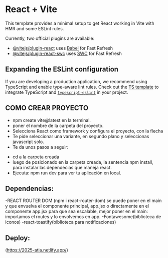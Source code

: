 # React + Vite

This template provides a minimal setup to get React working in Vite with HMR and some ESLint rules.

Currently, two official plugins are available:

- [@vitejs/plugin-react](https://github.com/vitejs/vite-plugin-react/blob/main/packages/plugin-react/README.md) uses [Babel](https://babeljs.io/) for Fast Refresh
- [@vitejs/plugin-react-swc](https://github.com/vitejs/vite-plugin-react-swc) uses [SWC](https://swc.rs/) for Fast Refresh

## Expanding the ESLint configuration

If you are developing a production application, we recommend using TypeScript and enable type-aware lint rules. Check out the [TS template](https://github.com/vitejs/vite/tree/main/packages/create-vite/template-react-ts) to integrate TypeScript and [`typescript-eslint`](https://typescript-eslint.io) in your project.

## COMO CREAR PROYECTO

- npm create vite@latest en la terminal.
- poner el nombre de la carpeta del proyecto.
- Selecciona React como framework y configura el proyecto, con la flecha
- Te pide seleccionar una variante, en segundo plano y seleccionas javascript solo.
- Te da unos pasos a seguir:
* cd a la carpeta creada
* luego de posicionado en la carpeta creada, la sentencia npm install, para instalar las dependecias que maneja react.
* Ejecuta: npm run dev para ver tu aplicación en local.


## Dependencias:
-REACT ROUTER DOM (npm i react-router-dom)
se puede poner en el main y que envuelva el componente principal, app.jsx
o directamente en el componente app.jsx
para que sea escalable, mejor poner en el main:
importamos el routes y lo envolvemos en app.
-Fontawesome(biblioteca de iconos)
-react-toastify(biblioteca para notificaciones)


## Deploy:
(https://2025-atia.netlify.app/)
